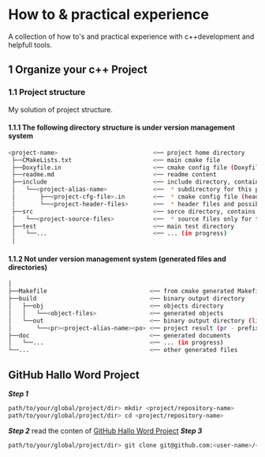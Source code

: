 # How to & practical experience

A collection of how to's and practical experience with c++development and helpfull tools.

## 1 Organize your c++ Project

### 1.1 Project structure

My solution of project structure.

#### 1.1.1 The following directory structure is under version management system

```sh
<project-name>                           <── project home directory  
 ├──CMakeLists.txt                       <── main cmake file  
 ├──Doxyfile.in                          <── cmake config file (Doxyfile input). cmake generates output file named 'Doxyfile'  
 ├──readme.md                            <── readme content  
 ├──include                              <── include directory, contains:  
 │   └──<project-alias-name>             <──  * subdirectory for this project and  
 │       ├──<project-cfg-file>.in        <──  * cmake config file (header input). cmake generates output file named '<project-cfg-file>'. This can also be in subdirectory, main there is one.  
 │       └──<project-header-files>       <──  * header files and possible subdirectories for this project (only for this project!)  
 ├──src                                  <── sorce directory, contains:  
 │   └──<project-source-files>           <──  * source files only for this project! (subdirectories are not necessary)  
 ├──test                                 <── main test directory  
 │   └──...                              <── ... (in progress)  
 │  
 ```
 
 #### 1.1.2 Not under version management system (generated files and directories)
 
 ```sh
 │
 ├──Makefile                             <── from cmake generated Makefile
 ├──build                                <── binary output directory
 │   ├──obj                              <── objects directory
 │   │   └──<object-files>               <── generated objects
 │   └──out                              <── binary output directory (library or executable)
 │       └──<pr><project-alias-name><po> <── project result (pr - prefix, po - postfix)
 ├──doc                                  <── generated documents
 │   └──...                              <── ... (in progress)
 └──...                                  <── other generated files
 ```
 
 ## GitHub Hallo Word Project
 ***Step 1***
  ```sh
 path/to/your/global/project/dir> mkdir <project/repository-name>
 path/to/your/global/project/dir> cd <project/repository-name>
 ```
 ***Step 2***
 read the conten of [GitHub Hallo Word Project][1]
 ***Step 3***
 ```sh
 path/to/your/global/project/dir> git clone git@github.com:<user-name>/<project-name>.git .
 ```
 
 
 [1]: https://guides.github.com/activities/hello-world/
 
 
